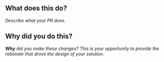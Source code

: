 ## What does this do?

_Describe what your PR does._

## Why did you do this?

_**Why** did you make these changes? This is your opportunity to provide the rationale that drove the design of your solution._

